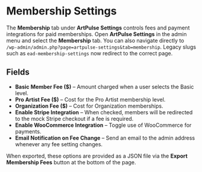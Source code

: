 # Membership Settings

The **Membership** tab under **ArtPulse Settings** controls fees and payment integrations for paid memberships. Open **ArtPulse Settings** in the admin menu and select the **Membership** tab. You can also navigate directly to `/wp-admin/admin.php?page=artpulse-settings&tab=membership`. Legacy slugs such as `ead-membership-settings` now redirect to the correct page.

## Fields

- **Basic Member Fee ($)** – Amount charged when a user selects the Basic level.
- **Pro Artist Fee ($)** – Cost for the Pro Artist membership level.
- **Organization Fee ($)** – Cost for Organization memberships.
- **Enable Stripe Integration** – When checked, members will be redirected to the mock Stripe checkout if a fee is required.
- **Enable WooCommerce Integration** – Toggle use of WooCommerce for payments.
- **Email Notification on Fee Change** – Send an email to the admin address whenever any fee setting changes.

When exported, these options are provided as a JSON file via the **Export Membership Fees** button at the bottom of the page.
